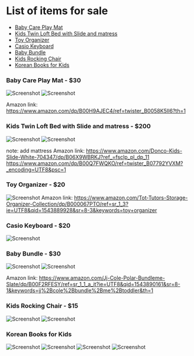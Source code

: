 
# List of items for sale

- [Baby Care Play Mat](#baby-care-play-mat)
- [Kids Twin Loft Bed with Slide and matress](#kids-twin-loft-bed-with-slide-and-matress)
- [Toy Organizer](#toy-organizer)
- [Casio Keyboard](#casio-keyboard)
- [Baby Bundle](#baby-bundle)
- [Kids Rocking Chair](#kids-rocking-chair)
- [Korean Books for Kids](#korean-books-for-kids)

### Baby Care Play Mat - $30

![Screenshot](images/matt1.JPG)
![Screenshot](images/matt2.JPG)

Amazon link: https://www.amazon.com/dp/B00H9AJEC4/ref=twister_B0058K5II6?th=1

### Kids Twin Loft Bed with Slide and matress - $200

![Screenshot](images/bed1.JPG)
![Screenshot](images/bed2.JPG)

note: add mattress
Amazon link: https://www.amazon.com/Donco-Kids-Slide-White-704347/dp/B06X9WBRKJ?ref_=fsclp_pl_dp_11
https://www.amazon.com/dp/B00Q7FWQKO/ref=twister_B07792YVXM?_encoding=UTF8&psc=1

### Toy Organizer - $20

![Screenshot](images/toy_organizer.JPG)
Amazon link: https://www.amazon.com/Tot-Tutors-Storage-Organizer-Collection/dp/B000067PTO/ref=sr_1_3?ie=UTF8&qid=1543889928&sr=8-3&keywords=toy+organizer

### Casio Keyboard - $20

![Screenshot](images/keyboard.JPG)

### Baby Bundle - $30

![Screenshot](images/bundle1.JPG)
![Screenshot](images/bundle2.JPG)

Amazon link: https://www.amazon.com/Jj-Cole-Polar-Bundleme-Slate/dp/B00F2RFESY/ref=sr_1_1_a_it?ie=UTF8&qid=1543890161&sr=8-1&keywords=jj%2Bcole%2Bbundle%2Bme%2Btoddler&th=1

### Kids Rocking Chair - $15

![Screenshot](images/rocking_chair1.JPG)
![Screenshot](images/rocking_chair2.JPG)

### Korean Books for Kids

![Screenshot](images/book1.JPG)
![Screenshot](images/book2.JPG)
![Screenshot](images/book3.JPG)
![Screenshot](images/book4.JPG)
